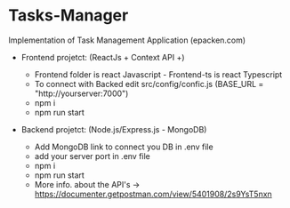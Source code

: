 # Tasks-Manager

Implementation of Task Management Application (epacken.com)

- Frontend projetct: (ReactJs + Context API +)

  - Frontend folder is react Javascript - Frontend-ts is react Typescript
  - To connect with Backed edit src/config/confic.js (BASE_URL = "http://yourserver:7000")
  - npm i
  - npm run start

- Backend projetct: (Node.js/Express.js - MongoDB)

  - Add MongoDB link to connect you DB in .env file
  - add your server port in .env file
  - npm i
  - npm run start
  - More info. about the API's -> https://documenter.getpostman.com/view/5401908/2s9YsT5nxn
